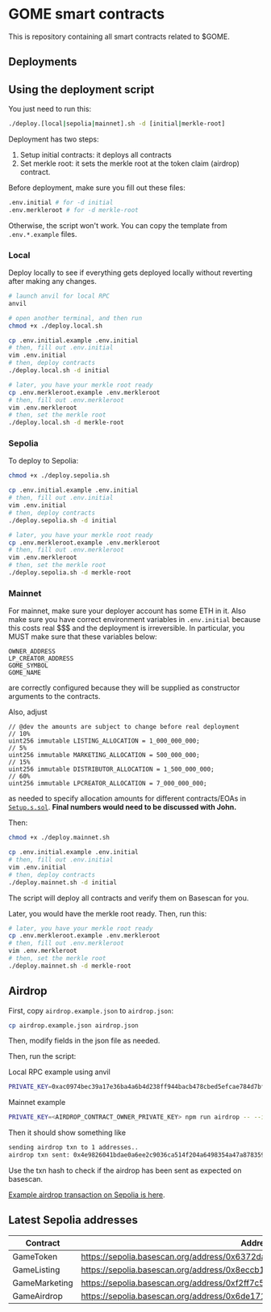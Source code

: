 # GOME smart contracts

This is repository containing all smart contracts related to $GOME.

## Deployments

## Using the deployment script

You just need to run this:

```bash
./deploy.[local|sepolia|mainnet].sh -d [initial|merkle-root]
```

Deployment has two steps:
1. Setup initial contracts: it deploys all contracts
2. Set merkle root: it sets the merkle root at the token claim (airdrop) contract.

Before deployment, make sure you fill out these files:

```bash
.env.initial # for -d initial
.env.merkleroot # for -d merkle-root
```

Otherwise, the script won't work. You can copy the template from `.env.*.example` files.

### Local

Deploy locally to see if everything gets deployed locally without reverting after making any changes.

```bash
# launch anvil for local RPC
anvil

# open another terminal, and then run
chmod +x ./deploy.local.sh

cp .env.initial.example .env.initial
# then, fill out .env.initial
vim .env.initial
# then, deploy contracts
./deploy.local.sh -d initial

# later, you have your merkle root ready
cp .env.merkleroot.example .env.merkleroot
# then, fill out .env.merkleroot
vim .env.merkleroot
# then, set the merkle root
./deploy.local.sh -d merkle-root
```

### Sepolia

To deploy to Sepolia:

```bash
chmod +x ./deploy.sepolia.sh

cp .env.initial.example .env.initial
# then, fill out .env.initial
vim .env.initial
# then, deploy contracts
./deploy.sepolia.sh -d initial

# later, you have your merkle root ready
cp .env.merkleroot.example .env.merkleroot
# then, fill out .env.merkleroot
vim .env.merkleroot
# then, set the merkle root
./deploy.sepolia.sh -d merkle-root
```

### Mainnet

For mainnet, make sure your deployer account has some ETH in it. Also make sure you have correct environment variables in `.env.initial` because this costs real $$$ and the deployment is irreversible. In particular, you MUST make sure that these variables below:
```
OWNER_ADDRESS
LP_CREATOR_ADDRESS
GOME_SYMBOL
GOME_NAME
```
are correctly configured because they will be supplied as constructor arguments to the contracts.

Also, adjust 

```solidity
// @dev the amounts are subject to change before real deployment
// 10%
uint256 immutable LISTING_ALLOCATION = 1_000_000_000;
// 5%
uint256 immutable MARKETING_ALLOCATION = 500_000_000;
// 15%
uint256 immutable DISTRIBUTOR_ALLOCATION = 1_500_000_000;
// 60%
uint256 immutable LPCREATOR_ALLOCATION = 7_000_000_000;
```

as needed to specify allocation amounts for different contracts/EOAs in [`Setup.s.sol`](./script/Setup.s.sol). **Final numbers would need to be discussed with John.**

Then:

```bash
chmod +x ./deploy.mainnet.sh

cp .env.initial.example .env.initial
# then, fill out .env.initial
vim .env.initial
# then, deploy contracts
./deploy.mainnet.sh -d initial
```

The script will deploy all contracts and verify them on Basescan for you.

Later, you would have the merkle root ready. Then, run this:

```bash
# later, you have your merkle root ready
cp .env.merkleroot.example .env.merkleroot
# then, fill out .env.merkleroot
vim .env.merkleroot
# then, set the merkle root
./deploy.mainnet.sh -d merkle-root
```

## Airdrop

First, copy `airdrop.example.json` to `airdrop.json`:

```bash
cp airdrop.example.json airdrop.json
```

Then, modify fields in the json file as needed.

Then, run the script:

Local RPC example using anvil
```bash
PRIVATE_KEY=0xac0974bec39a17e36ba4a6b4d238ff944bacb478cbed5efcae784d7bf4f2ff80 npm run airdrop -- --input airdrop.json --rpc "http://127.0.0.1:8545" --contract "0xCf7Ed3AccA5a467e9e704C703E8D87F634fB0Fc9"
```

Mainnet example
```bash
PRIVATE_KEY=<AIRDROP_CONTRACT_OWNER_PRIVATE_KEY> npm run airdrop -- --input airdrop.json --rpc "https://mainnet.base.org" --contract "0x15a5b32ed221fa59b25bc7d7eb3a2659ffb0a594"
```

Then it should show something like

```bash
sending airdrop txn to 1 addresses..
airdrop txn sent: 0x4e9826041bdae0a6ee2c9036ca514f204a6498354a47a8783597d95cbc106816
```

Use the txn hash to check if the airdrop has been sent as expected on basescan.

[Example airdrop transaction on Sepolia is here](https://sepolia.basescan.org/tx/0x168a8b628033449f2aa80c944649b9a5ed1f2f590847000406f7f593f0bdd698).

## Latest Sepolia addresses

| Contract | Address |
|---|---|
| GameToken | https://sepolia.basescan.org/address/0x6372da1618a3fbdf3a2200aa09c1be8d91d20d87 |
| GameListing | https://sepolia.basescan.org/address/0x8eccb19e64b1adf50d9e775b9548aba78fb10f76 |
| GameMarketing | https://sepolia.basescan.org/address/0xf2ff7c5207f1805ae342cd86cfcc47100b76cce7 |
| GameAirdrop | https://sepolia.basescan.org/address/0x6de17144d93f954ed1e37aacdf983e74c0de68d5 |
